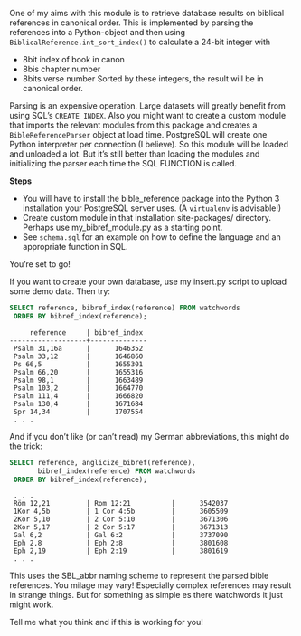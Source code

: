 One of my aims with this module is to retrieve database results on
biblical references in canonical order. This is implemented by parsing
the references into a Python-object and then using
`BiblicalReference.int_sort_index()` to calculate a 24-bit integer with
  - 8bit index of book in canon
  - 8bis chapter number
  - 8bits verse number
Sorted by these integers, the result will be in canonical order.

Parsing is an expensive operation. Large datasets will greatly benefit
from using SQL’s `CREATE INDEX`. Also you might want to create a
custom module that imports the relevant modules from this package and
creates a `BibleReferenceParser` object at load time. PostgreSQL will
create one Python interpreter per connection (I believe). So this
module will be loaded and unloaded a lot. But it’s still better than
loading the modules and initializing the parser each time the SQL
FUNCTION is called. 

**Steps**
- You will have to install the bible_reference package into the
  Python 3 installation your PostgreSQL server uses. (A `virtualenv`
  is advisable!)
- Create custom module in that installation site-packages/
  directory. Perhaps use my_bibref_module.py as a starting point.
- See `schema.sql` for an example on how to define the language and an 
  appropriate function in SQL.
  
You’re set to go!

If you want to create your own database, use my insert.py script to
upload some demo data. Then try:

```sql
SELECT reference, bibref_index(reference) FROM watchwords 
 ORDER BY bibref_index(reference);
```

```
     reference     | bibref_index 
-------------------+--------------
 Psalm 31,16a      |      1646352
 Psalm 33,12       |      1646860
 Ps 66,5           |      1655301
 Psalm 66,20       |      1655316
 Psalm 98,1        |      1663489
 Psalm 103,2       |      1664770
 Psalm 111,4       |      1666820
 Psalm 130,4       |      1671684
 Spr 14,34         |      1707554
 . . .
```

And if you don’t like (or can’t read) my German abbreviations, this
might do the trick:

```sql
SELECT reference, anglicize_bibref(reference), 
       bibref_index(reference) FROM watchwords
 ORDER BY bibref_index(reference);
```

```
 . . .
 Röm 12,21         | Rom 12:21          |      3542037
 1Kor 4,5b         | 1 Cor 4:5b         |      3605509
 2Kor 5,10         | 2 Cor 5:10         |      3671306
 2Kor 5,17         | 2 Cor 5:17         |      3671313
 Gal 6,2           | Gal 6:2            |      3737090
 Eph 2,8           | Eph 2:8            |      3801608
 Eph 2,19          | Eph 2:19           |      3801619
 . . . 
```

This uses the SBL_abbr naming scheme to represent the parsed bible
references. You milage may vary! Especially complex references may
result in strange things. But for something as simple es there
watchwords it just might work. 

Tell me what you think and if this is working for you!

